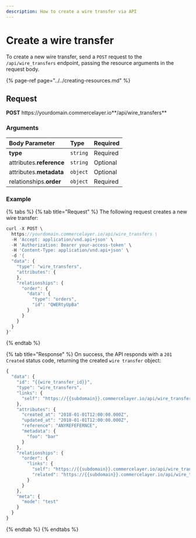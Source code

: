 ```yaml
---
description: How to create a wire transfer via API
---
```


# Create a wire transfer

To create a new wire transfer, send a `POST` request to the `/api/wire_transfers` endpoint, passing the resource arguments in the request body.

{% page-ref page="../../creating-resources.md" %}

## Request

**POST** https://<i></i>yourdomain.commercelayer.io**/api/wire_transfers**

### Arguments

| Body Parameter | Type | Required |
| :--- | :--- | :--- |
| **type** | `string` | Required |
| attributes.**reference** | `string` | Optional |
| attributes.**metadata** | `object` | Optional |
| relationships.**order** | `object` | Required |

### Example

{% tabs %}
{% tab title="Request" %}
The following request creates a new wire transfer:

```javascript
curl -X POST \
  https://yourdomain.commercelayer.io/api/wire_transfers \
  -H 'Accept: application/vnd.api+json' \
  -H 'Authorization: Bearer your-access-token' \
  -H 'Content-Type: application/vnd.api+json' \
  -d '{
  "data": {
    "type": "wire_transfers",
    "attributes": {
    },
    "relationships": {
      "order": {
        "data": {
          "type": "orders",
          "id": "QWERtyUpBa"
        }
      }
    }
  }
}'
```
{% endtab %}

{% tab title="Response" %}
On success, the API responds with a `201 Created` status code, returning the created `wire transfer` object:

```javascript
{
  "data": {
    "id": "{{wire_transfer_id}}",
    "type": "wire_transfers",
    "links": {
      "self": "https://{{subdomain}}.commercelayer.io/api/wire_transfers/{{wire_transfer_id}}"
    },
    "attributes": {
      "created_at": "2018-01-01T12:00:00.000Z",
      "updated_at": "2018-01-01T12:00:00.000Z",
      "reference": "ANYREFEFERNCE",
      "metadata": {
        "foo": "bar"
      }
    },
    "relationships": {
      "order": {
        "links": {
          "self": "https://{{subdomain}}.commercelayer.io/api/wire_transfers/{{wire_transfer_id}}/relationships/order",
          "related": "https://{{subdomain}}.commercelayer.io/api/wire_transfers/{{wire_transfer_id}}/order"
        }
      }
    },
    "meta": {
      "mode": "test"
    }
  }
}
```
{% endtab %}
{% endtabs %}

